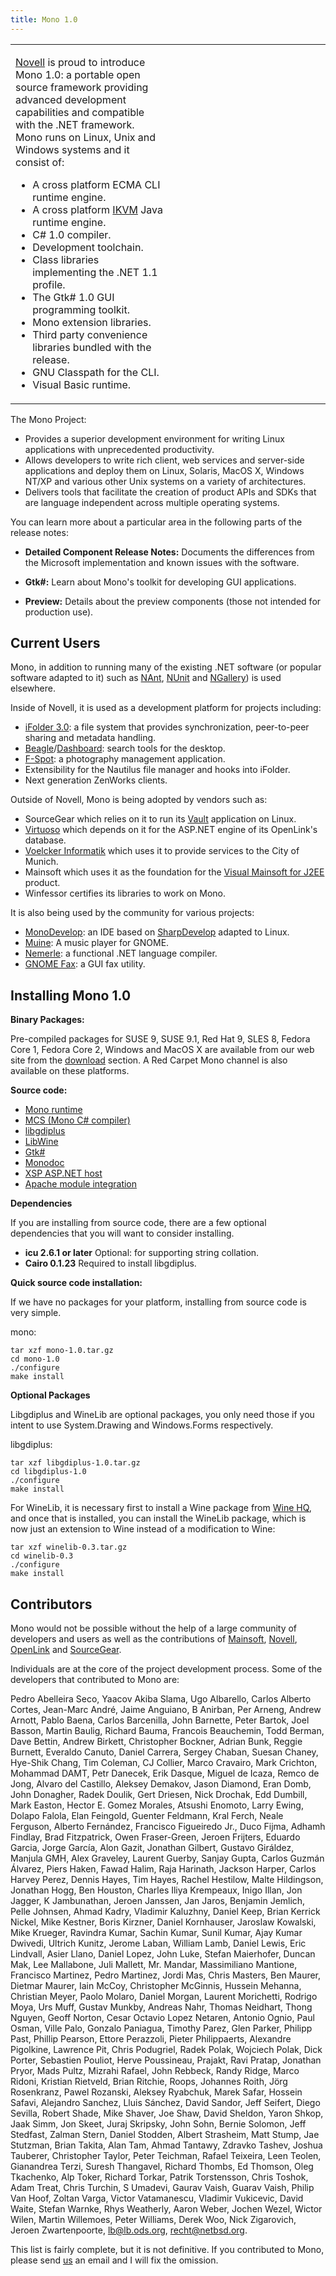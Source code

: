 ```yaml
---
title: Mono 1.0
---
```


<table>
<col width="50%" />
<col width="50%" />
<tbody>
<tr class="odd">
<td align="left"><p><a href="http://www.novell.com">Novell</a> is proud to introduce Mono 1.0: a portable open source framework providing advanced development capabilities and compatible with the .NET framework. Mono runs on Linux, Unix and Windows systems and it consist of:</p>
<ul>
<li>A cross platform ECMA CLI runtime engine.</li>
<li>A cross platform <a href="http://www.ikvm.net">IKVM</a> Java runtime engine.</li>
<li>C# 1.0 compiler.</li>
<li>Development toolchain.</li>
<li>Class libraries implementing the .NET 1.1 profile.</li>
<li>The Gtk# 1.0 GUI programming toolkit.</li>
<li>Mono extension libraries.</li>
<li>Third party convenience libraries bundled with the release.</li>
<li>GNU Classpath for the CLI.</li>
<li>Visual Basic runtime.</li>
</ul></td>
</tr>
</tbody>
</table>

The Mono Project:

-   Provides a superior development environment for writing Linux applications with unprecedented productivity.
-   Allows developers to write rich client, web services and server-side applications and deploy them on Linux, Solaris, MacOS X, Windows NT/XP and various other Unix systems on a variety of architectures.
-   Delivers tools that facilitate the creation of product APIs and SDKs that are language independent across multiple operating systems.

You can learn more about a particular area in the following parts of the release notes:

-   **Detailed Component Release Notes:** Documents the differences from the Microsoft implementation and known issues with the software.

-   **Gtk#:** Learn about Mono's toolkit for developing GUI applications.

-   **Preview:** Details about the preview components (those not intended for production use).

Current Users
-------------

Mono, in addition to running many of the existing .NET software (or popular software adapted to it) such as [NAnt](http://nant.sourceforge.net/), [NUnit](http://www.nunit.org/) and [NGallery](http://www.ngallery.org/)) is used elsewhere.

Inside of Novell, it is used as a development platform for projects including:

-   [iFolder 3.0](http://forge.novell.com/modules/xfmod/project/?ifolder): a file system that provides synchronization, peer-to-peer sharing and metadata handling.
-   [Beagle](http://www.gnome.org/projects/beagle)/[Dashboard](http://www.nat.org/dashboard): search tools for the desktop.
-   [F-Spot](http://www.gnome.org/projects/f-spot): a photography management application.
-   Extensibility for the Nautilus file manager and hooks into iFolder.
-   Next generation ZenWorks clients.

Outside of Novell, Mono is being adopted by vendors such as:

-   SourceGear which relies on it to run its [Vault](http://www.sourcegear.com/vault) application on Linux.
-   [Virtuoso](http://www.openlinksw.com/virtuoso/index.htm) which depends on it for the ASP.NET engine of its OpenLink's database.
-   [Voelcker Informatik](http://www.Voelcker.com) which uses it to provide services to the City of Munich.
-   Mainsoft which uses it as the foundation for the [Visual Mainsoft for J2EE](http://www.mainsoft.com/products/vmw_j2ee.html) product.
-   Winfessor certifies its libraries to work on Mono.

It is also being used by the community for various projects:

-   [MonoDevelop](http://www.monodevelop.com): an IDE based on [SharpDevelop](http://www.icsharpcode.net) adapted to Linux.
-   [Muine](http://muine.gooeylinux.org/): A music player for GNOME.
-   [Nemerle](http://www.nemerle.org): a functional .NET language compiler.
-   [GNOME Fax](http://gfax.cowlug.org/): a GUI fax utility.

Installing Mono 1.0
-------------------

**Binary Packages:**

Pre-compiled packages for SUSE 9, SUSE 9.1, Red Hat 9, SLES 8, Fedora Core 1, Fedora Core 2, Windows and MacOS X are available from our web site from the [download](http://www.go-mono.com/download.html) section. A Red Carpet Mono channel is also available on these platforms.

**Source code:**

-   [Mono runtime](http://www.go-mono.com/archive/1.0/mono-1.0.tar.gz)
-   [MCS (Mono C# compiler)](http://www.go-mono.com/archive/1.0/mcs-1.0.tar.gz)
-   [libgdiplus](http://www.go-mono.com/archive/1.0/libgdiplus-1.0.tar.gz)
-   [LibWine](http://www.go-mono.com/archive/1.0/winelib-0.3.tar.gz)
-   [Gtk#](http://www.go-mono.com/archive/1.0/gtk-sharp-1.0.tar.gz)
-   [Monodoc](http://www.go-mono.com/archive/1.0/monodoc-1.0.tar.gz)
-   [XSP ASP.NET host](http://www.go-mono.com/archive/1.0/xsp-1.0.tar.gz)
-   [Apache module integration](http://www.go-mono.com/archive/1.0/mod_mono-1.0.tar.gz)

**Dependencies**

If you are installing from source code, there are a few optional dependencies that you will want to consider installing.

- **icu 2.6.1 or later** Optional: for supporting string collation.
- **Cairo 0.1.23** Required to install libgdiplus.

**Quick source code installation:**

If we have no packages for your platform, installing from source code is very simple.

mono:

``` shell
tar xzf mono-1.0.tar.gz
cd mono-1.0
./configure
make install
```

**Optional Packages**

Libgdiplus and WineLib are optional packages, you only need those if you intent to use System.Drawing and Windows.Forms respectively.

libgdiplus:

``` shell
tar xzf libgdiplus-1.0.tar.gz
cd libgdiplus-1.0
./configure
make install
```

For WineLib, it is necessary first to install a Wine package from [Wine HQ](http://www.winehq.com), and once that is installed, you can install the WineLib package, which is now just an extension to Wine instead of a modification to Wine:

``` shell
tar xzf winelib-0.3.tar.gz
cd winelib-0.3
./configure
make install
```

Contributors
------------

Mono would not be possible without the help of a large community of developers and users as well as the contributions of [Mainsoft](http://www.mainsoft.com), [Novell](http://www.novell.com), [OpenLink](http://www.openlinksw.com) and [SourceGear](http://www.sourcegear.com).

Individuals are at the core of the project development process. Some of the developers that contributed to Mono are:

Pedro Abelleira Seco, Yaacov Akiba Slama, Ugo Albarello, Carlos Alberto Cortes, Jean-Marc André, Jaime Anguiano, B Anirban, Per Arneng, Andrew Arnott, Pablo Baena, Carlos Barcenilla, John Barnette, Peter Bartok, Joel Basson, Martin Baulig, Richard Bauma, Francois Beauchemin, Todd Berman, Dave Bettin, Andrew Birkett, Christopher Bockner, Adrian Bunk, Reggie Burnett, Everaldo Canuto, Daniel Carrera, Sergey Chaban, Suesan Chaney, Hye-Shik Chang, Tim Coleman, CJ Collier, Marco Cravairo, Mark Crichton, Mohammad DAMT, Petr Danecek, Erik Dasque, Miguel de Icaza, Remco de Jong, Alvaro del Castillo, Aleksey Demakov, Jason Diamond, Eran Domb, John Donagher, Radek Doulik, Gert Driesen, Nick Drochak, Edd Dumbill, Mark Easton, Hector E. Gomez Morales, Atsushi Enomoto, Larry Ewing, Dolapo Falola, Elan Feingold, Guenter Feldmann, Kral Ferch, Neale Ferguson, Alberto Fernández, Francisco Figueiredo Jr., Duco Fijma, Adhamh Findlay, Brad Fitzpatrick, Owen Fraser-Green, Jeroen Frijters, Eduardo Garcia, Jorge García, Alon Gazit, Jonathan Gilbert, Gustavo Giráldez, Manjula GMH, Alex Graveley, Laurent Guerby, Sanjay Gupta, Carlos Guzmán Álvarez, Piers Haken, Fawad Halim, Raja Harinath, Jackson Harper, Carlos Harvey Perez, Dennis Hayes, Tim Hayes, Rachel Hestilow, Malte Hildingson, Jonathan Hogg, Ben Houston, Charles Iliya Krempeaux, Inigo Illan, Jon Jagger, K Jambunathan, Jeroen Janssen, Jan Jaros, Benjamin Jemlich, Pelle Johnsen, Ahmad Kadry, Vladimir Kaluzhny, Daniel Keep, Brian Kerrick Nickel, Mike Kestner, Boris Kirzner, Daniel Kornhauser, Jaroslaw Kowalski, Mike Krueger, Ravindra Kumar, Sachin Kumar, Sunil Kumar, Ajay Kumar Dwivedi, Ultrich Kunitz, Jerome Laban, William Lamb, Daniel Lewis, Eric Lindvall, Asier Llano, Daniel Lopez, John Luke, Stefan Maierhofer, Duncan Mak, Lee Mallabone, Juli Mallett, Mr. Mandar, Massimiliano Mantione, Francisco Martinez, Pedro Martinez, Jordi Mas, Chris Masters, Ben Maurer, Dietmar Maurer, Iain McCoy, Christopher McGinnis, Hussein Mehanna, Christian Meyer, Paolo Molaro, Daniel Morgan, Laurent Morichetti, Rodrigo Moya, Urs Muff, Gustav Munkby, Andreas Nahr, Thomas Neidhart, Thong Nguyen, Geoff Norton, Cesar Octavio Lopez Netaren, Antonio Ognio, Paul Osman, Ville Palo, Gonzalo Paniagua, Timothy Parez, Glen Parker, Philipp Past, Phillip Pearson, Ettore Perazzoli, Pieter Philippaerts, Alexandre Pigolkine, Lawrence Pit, Chris Podugriel, Radek Polak, Wojciech Polak, Dick Porter, Sebastien Pouliot, Herve Poussineau, Prajakt, Ravi Pratap, Jonathan Pryor, Mads Pultz, Mizrahi Rafael, John Rebbeck, Randy Ridge, Marco Ridoni, Kristian Rietveld, Brian Ritchie, Roops, Johannes Roith, Jörg Rosenkranz, Pawel Rozanski, Aleksey Ryabchuk, Marek Safar, Hossein Safavi, Alejandro Sanchez, Lluis Sánchez, David Sandor, Jeff Seifert, Diego Sevilla, Robert Shade, Mike Shaver, Joe Shaw, David Sheldon, Yaron Shkop, Jaak Simm, Jon Skeet, Juraj Skripsky, John Sohn, Bernie Solomon, Jeff Stedfast, Zalman Stern, Daniel Stodden, Albert Strasheim, Matt Stump, Jae Stutzman, Brian Takita, Alan Tam, Ahmad Tantawy, Zdravko Tashev, Joshua Tauberer, Christopher Taylor, Peter Teichman, Rafael Teixeira, Leen Teolen, Gianandrea Terzi, Suresh Thangavel, Richard Thombs, Ed Thomson, Oleg Tkachenko, Alp Toker, Richard Torkar, Patrik Torstensson, Chris Toshok, Adam Treat, Chris Turchin, S Umadevi, Gaurav Vaish, Guarav Vaish, Philip Van Hoof, Zoltan Varga, Victor Vatamanescu, Vladimir Vukicevic, David Waite, Stefan Warnke, Rhys Weatherly, Aaron Weber, Jochen Wezel, Wictor Wilen, Martin Willemoes, Peter Williams, Derek Woo, Nick Zigarovich, Jeroen Zwartenpoorte, lb@lb.ods.org, recht@netbsd.org.

This list is fairly complete, but it is not definitive. If you contributed to Mono, please send [us](mailto:monobeta@ximian.com) an email and I will fix the omission.
